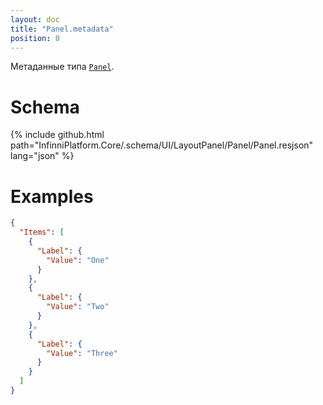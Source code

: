 ```yaml
---
layout: doc
title: "Panel.metadata"
position: 0
---
```


Метаданные типа [`Panel`](../).

# Schema

{% include github.html path="InfinniPlatform.Core/.schema/UI/LayoutPanel/Panel/Panel.resjson" lang="json" %}

# Examples

```json
{
  "Items": [
    {
      "Label": {
        "Value": "One"
      }
    },
    {
      "Label": {
        "Value": "Two"
      }
    },
    {
      "Label": {
        "Value": "Three"
      }
    }
  ]
}
```
